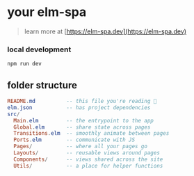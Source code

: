 # your elm-spa

> learn more at [https://elm-spa.dev](https://elm-spa.dev)

### local development

```
npm run dev
```

## folder structure

```elm
README.md          -- this file you're reading 👀
elm.json           -- has project dependencies
src/
  Main.elm         -- the entrypoint to the app
  Global.elm       -- share state across pages
  Transitions.elm  -- smoothly animate between pages
  Ports.elm        -- communicate with JS
  Pages/           -- where all your pages go
  Layouts/         -- reusable views around pages
  Components/      -- views shared across the site
  Utils/           -- a place for helper functions
```
